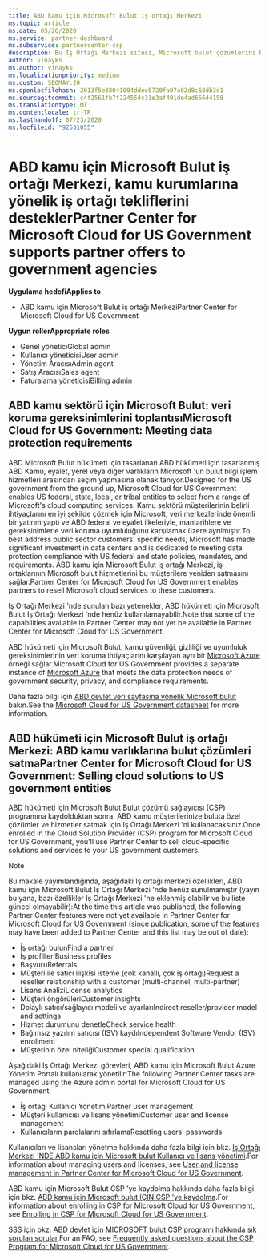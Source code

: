 ```yaml
---
title: ABD kamu için Microsoft Bulut iş ortağı Merkezi
ms.topic: article
ms.date: 05/26/2020
ms.service: partner-dashboard
ms.subservice: partnercenter-csp
description: Bu Iş Ortağı Merkezi sitesi, Microsoft bulut çözümlerini Birleşik Devletler kamu kurumları ile çalışan müşterilere sunan Microsoft iş ortakları içindir.
author: vinayks
ms.author: vinayks
ms.localizationpriority: medium
ms.custom: SEOMAY.20
ms.openlocfilehash: 2013f5e38041004ddee5720fa07a02d8c68db3d1
ms.sourcegitcommit: c4f2561fb7f224554c31e3af491de4ad65644158
ms.translationtype: MT
ms.contentlocale: tr-TR
ms.lasthandoff: 07/23/2020
ms.locfileid: "92531055"
---
```

# <a name="partner-center-for-microsoft-cloud-for-us-government-supports-partner-offers-to-government-agencies"></a><span data-ttu-id="194be-103">ABD kamu için Microsoft Bulut iş ortağı Merkezi, kamu kurumlarına yönelik iş ortağı tekliflerini destekler</span><span class="sxs-lookup"><span data-stu-id="194be-103">Partner Center for Microsoft Cloud for US Government supports partner offers to government agencies</span></span>

<span data-ttu-id="194be-104">**Uygulama hedefi**</span><span class="sxs-lookup"><span data-stu-id="194be-104">**Applies to**</span></span>

- <span data-ttu-id="194be-105">ABD kamu için Microsoft Bulut iş ortağı Merkezi</span><span class="sxs-lookup"><span data-stu-id="194be-105">Partner Center for Microsoft Cloud for US Government</span></span>

<span data-ttu-id="194be-106">**Uygun roller**</span><span class="sxs-lookup"><span data-stu-id="194be-106">**Appropriate roles**</span></span>

- <span data-ttu-id="194be-107">Genel yönetici</span><span class="sxs-lookup"><span data-stu-id="194be-107">Global admin</span></span>
- <span data-ttu-id="194be-108">Kullanıcı yöneticisi</span><span class="sxs-lookup"><span data-stu-id="194be-108">User admin</span></span>
- <span data-ttu-id="194be-109">Yönetim Aracısı</span><span class="sxs-lookup"><span data-stu-id="194be-109">Admin agent</span></span>
- <span data-ttu-id="194be-110">Satış Aracısı</span><span class="sxs-lookup"><span data-stu-id="194be-110">Sales agent</span></span>
- <span data-ttu-id="194be-111">Faturalama yöneticisi</span><span class="sxs-lookup"><span data-stu-id="194be-111">Billing admin</span></span>

## <a name="microsoft-cloud-for-us-government-meeting-data-protection-requirements"></a><span data-ttu-id="194be-112">ABD kamu sektörü için Microsoft Bulut: veri koruma gereksinimlerini toplantısı</span><span class="sxs-lookup"><span data-stu-id="194be-112">Microsoft Cloud for US Government: Meeting data protection requirements</span></span>

<span data-ttu-id="194be-113">ABD Microsoft Bulut hükümeti için tasarlanan ABD hükümeti için tasarlanmış ABD Kamu, eyalet, yerel veya diğer varlıkların Microsoft 'un bulut bilgi işlem hizmetleri arasından seçim yapmasına olanak tanıyor.</span><span class="sxs-lookup"><span data-stu-id="194be-113">Designed for the US government from the ground up, Microsoft Cloud for US Government enables US federal, state, local, or tribal entities to select from a range of Microsoft's cloud computing services.</span></span> <span data-ttu-id="194be-114">Kamu sektörü müşterilerinin belirli ihtiyaçlarını en iyi şekilde çözmek için Microsoft, veri merkezlerinde önemli bir yatırım yaptı ve ABD federal ve eyalet ilkeleriyle, mantarihlere ve gereksinimlerle veri koruma uyumluluğunu karşılamak üzere ayrılmıştır.</span><span class="sxs-lookup"><span data-stu-id="194be-114">To best address public sector customers' specific needs, Microsoft has made significant investment in data centers and is dedicated to meeting data protection compliance with US federal and state policies, mandates, and requirements.</span></span> <span data-ttu-id="194be-115">ABD kamu için Microsoft Bulut iş ortağı Merkezi, iş ortaklarının Microsoft bulut hizmetlerini bu müşterilere yeniden satmasını sağlar.</span><span class="sxs-lookup"><span data-stu-id="194be-115">Partner Center for Microsoft Cloud for US Government enables partners to resell Microsoft cloud services to these customers.</span></span>

<span data-ttu-id="194be-116">Iş Ortağı Merkezi 'nde sunulan bazı yetenekler, ABD hükümeti için Microsoft Bulut Iş Ortağı Merkezi 'nde henüz kullanılamayabilir.</span><span class="sxs-lookup"><span data-stu-id="194be-116">Note that some of the capabilities available in Partner Center may not yet be available in Partner Center for Microsoft Cloud for US Government.</span></span>

<span data-ttu-id="194be-117">ABD hükümeti için Microsoft Bulut, kamu güvenliği, gizliliği ve uyumluluk gereksinimlerinin veri koruma ihtiyaçlarını karşılayan ayrı bir [Microsoft Azure](https://azure.microsoft.com/overview/clouds/government/) örneği sağlar.</span><span class="sxs-lookup"><span data-stu-id="194be-117">Microsoft Cloud for US Government provides a separate instance of [Microsoft Azure](https://azure.microsoft.com/overview/clouds/government/) that meets the data protection needs of government security, privacy, and compliance requirements.</span></span> 

<span data-ttu-id="194be-118">Daha fazla bilgi için [ABD devlet veri sayfasına yönelik Microsoft bulut](https://download.microsoft.com/download/C/9/C/C9CA3002-DFC4-4ADA-841F-DF42AEC042FB/Microsoft_Azure_Government_Datasheet_EN_US.PDF) bakın.</span><span class="sxs-lookup"><span data-stu-id="194be-118">See the [Microsoft Cloud for US Government datasheet](https://download.microsoft.com/download/C/9/C/C9CA3002-DFC4-4ADA-841F-DF42AEC042FB/Microsoft_Azure_Government_Datasheet_EN_US.PDF) for more information.</span></span>

## <a name="partner-center-for-microsoft-cloud-for-us-government-selling-cloud-solutions-to-us-government-entities"></a><span data-ttu-id="194be-119">ABD hükümeti için Microsoft Bulut iş ortağı Merkezi: ABD kamu varlıklarına bulut çözümleri satma</span><span class="sxs-lookup"><span data-stu-id="194be-119">Partner Center for Microsoft Cloud for US Government: Selling cloud solutions to US government entities</span></span>

<span data-ttu-id="194be-120">ABD hükümeti için Microsoft Bulut Bulut çözümü sağlayıcısı (CSP) programına kaydolduktan sonra, ABD kamu müşterilerinize buluta özel çözümler ve hizmetler satmak için Iş Ortağı Merkezi 'ni kullanacaksınız.</span><span class="sxs-lookup"><span data-stu-id="194be-120">Once enrolled in the Cloud Solution Provider (CSP) program for Microsoft Cloud for US Government, you'll use Partner Center to sell cloud-specific solutions and services to your US government customers.</span></span> 

> [!NOTE]  
> <span data-ttu-id="194be-121">Bu makale yayımlandığında, aşağıdaki Iş ortağı merkezi özellikleri, ABD kamu için Microsoft Bulut Iş Ortağı Merkezi 'nde henüz sunulmamıştır (yayın bu yana, bazı özellikler Iş Ortağı Merkezi 'ne eklenmiş olabilir ve bu liste güncel olmayabilir):</span><span class="sxs-lookup"><span data-stu-id="194be-121">At the time this article was published, the following Partner Center features were not yet available in Partner Center for Microsoft Cloud for US Government (since publication, some of the features may have been added to Partner Center and this list may be out of date):</span></span>

- <span data-ttu-id="194be-122">İş ortağı bulun</span><span class="sxs-lookup"><span data-stu-id="194be-122">Find a partner</span></span>
- <span data-ttu-id="194be-123">İş profilleri</span><span class="sxs-lookup"><span data-stu-id="194be-123">Business profiles</span></span>
- <span data-ttu-id="194be-124">Başvuru</span><span class="sxs-lookup"><span data-stu-id="194be-124">Referrals</span></span>
- <span data-ttu-id="194be-125">Müşteri ile satıcı ilişkisi isteme (çok kanallı, çok iş ortağı)</span><span class="sxs-lookup"><span data-stu-id="194be-125">Request a reseller relationship with a customer (multi-channel, multi-partner)</span></span>
- <span data-ttu-id="194be-126">Lisans Analizi</span><span class="sxs-lookup"><span data-stu-id="194be-126">License analytics</span></span>
- <span data-ttu-id="194be-127">Müşteri öngörüleri</span><span class="sxs-lookup"><span data-stu-id="194be-127">Customer insights</span></span>
- <span data-ttu-id="194be-128">Dolaylı satıcı/sağlayıcı modeli ve ayarları</span><span class="sxs-lookup"><span data-stu-id="194be-128">Indirect reseller/provider model and settings</span></span>
- <span data-ttu-id="194be-129">Hizmet durumunu denetle</span><span class="sxs-lookup"><span data-stu-id="194be-129">Check service health</span></span>
- <span data-ttu-id="194be-130">Bağımsız yazılım satıcısı (ISV) kaydı</span><span class="sxs-lookup"><span data-stu-id="194be-130">Independent Software Vendor (ISV) enrollment</span></span>
- <span data-ttu-id="194be-131">Müşterinin özel niteliği</span><span class="sxs-lookup"><span data-stu-id="194be-131">Customer special qualification</span></span>

<span data-ttu-id="194be-132">Aşağıdaki Iş Ortağı Merkezi görevleri, ABD kamu için Microsoft Bulut Azure Yönetim Portalı kullanılarak yönetilir:</span><span class="sxs-lookup"><span data-stu-id="194be-132">The following Partner Center tasks are managed using the Azure admin portal for Microsoft Cloud for US Government:</span></span> 

- <span data-ttu-id="194be-133">İş ortağı Kullanıcı Yönetimi</span><span class="sxs-lookup"><span data-stu-id="194be-133">Partner user management</span></span>
- <span data-ttu-id="194be-134">Müşteri kullanıcısı ve lisans yönetimi</span><span class="sxs-lookup"><span data-stu-id="194be-134">Customer user and license management</span></span>
- <span data-ttu-id="194be-135">Kullanıcıların parolalarını sıfırlama</span><span class="sxs-lookup"><span data-stu-id="194be-135">Resetting users' passwords</span></span>

<span data-ttu-id="194be-136">Kullanıcıları ve lisansları yönetme hakkında daha fazla bilgi için bkz. [Iş Ortağı Merkezi 'NDE ABD kamu için Microsoft bulut Kullanıcı ve lisans yönetimi](user-management-in-partner-center-for-microsoft-us-govt-cloud.md).</span><span class="sxs-lookup"><span data-stu-id="194be-136">For information about managing users and licenses, see [User and license management in Partner Center for Microsoft Cloud for US Government](user-management-in-partner-center-for-microsoft-us-govt-cloud.md).</span></span>

<span data-ttu-id="194be-137">ABD kamu için Microsoft Bulut CSP 'ye kaydolma hakkında daha fazla bilgi için bkz. [ABD kamu için Microsoft bulut IÇIN CSP 'ye kaydolma](enroll-in-csp-for-microsoft-us-govt-cloud.md).</span><span class="sxs-lookup"><span data-stu-id="194be-137">For information about enrolling in CSP for Microsoft Cloud for US Government, see [Enrolling in CSP for Microsoft Cloud for US Government](enroll-in-csp-for-microsoft-us-govt-cloud.md).</span></span>

<span data-ttu-id="194be-138">SSS için bkz. [ABD devlet için MICROSOFT bulut CSP programı hakkında sık sorulan sorular](faq-for-us-govt-cloud.md).</span><span class="sxs-lookup"><span data-stu-id="194be-138">For an FAQ, see [Frequently asked questions about the CSP Program for Microsoft Cloud for US Government](faq-for-us-govt-cloud.md).</span></span>
